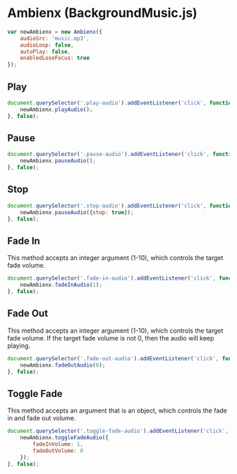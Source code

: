 Ambienx (BackgroundMusic.js)
==========

```js
var newAmbienx = new Ambienx({
    audioSrc: 'music.mp3',
    audioLoop: false,
    autoPlay: false,
    enabledLoseFocus: true
});
```

## Play
```js
document.querySelector('.play-audio').addEventListener('click', function() {
    newAmbienx.playAudio();
}, false);
```


## Pause
```js
document.querySelector('.pause-audio').addEventListener('click', function() {
    newAmbienx.pauseAudio();
}, false);
```

## Stop
```js
document.querySelector('.stop-audio').addEventListener('click', function() {
    newAmbienx.pauseAudio({stop: true});
}, false);
```

## Fade In
This method accepts an integer argument (1-10), which controls the target fade volume.

```js
document.querySelector('.fade-in-audio').addEventListener('click', function() {
    newAmbienx.fadeInAudio(1);
}, false);
```

## Fade Out
This method accepts an integer argument (1-10), which controls the target fade volume. If the target fade volume is not 0, then the audio will keep playing.
```js
document.querySelector('.fade-out-audio').addEventListener('click', function() {
    newAmbienx.fadeOutAudio(0);
}, false);
```

## Toggle Fade
This method accepts an argument that is an object, which controls the fade in and fade out volume.
```js
document.querySelector('.toggle-fade-audio').addEventListener('click', function() {
    newAmbienx.toggleFadeAudio({
        fadeInVolume: 1,
        fadeOutVolume: 0
    });
}, false);
```